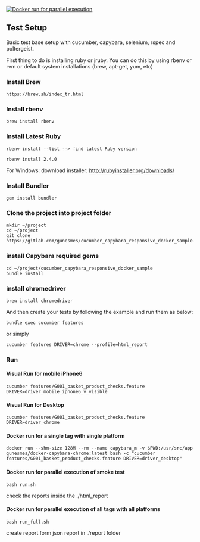 
[![Docker run for parallel execution](http://img.youtube.com/vi/Nd4kGeQeJgk/0.jpg)](http://www.youtube.com/watch?v=Nd4kGeQeJgk "Docker Run for Parallel Execution")

## Test Setup

Basic test base setup with cucumber, capybara, selenium, rspec and poltergeist.

First thing to do is installing ruby or jruby. You can do this by using rbenv or rvm or default system installations (brew, apt-get, yum, etc)
    
### Install Brew    
    https://brew.sh/index_tr.html
    
### Install rbenv    
    brew install rbenv

### Install Latest Ruby
    rbenv install --list --> find latest Ruby version
    
    rbenv install 2.4.0

For Windows:
	download installer: http://rubyinstaller.org/downloads/


### Install Bundler
	gem install bundler

### Clone the project into project folder
    mkdir ~/project
    cd ~/project
    git clone https://gitlab.com/gunesmes/cucumber_capybara_responsive_docker_sample.git

### install Capybara required gems
    cd ~/project/cucumber_capybara_responsive_docker_sample
    bundle install

### install chromedriver
    brew install chromedriver

And then create your tests by following the example and run them as below:

    bundle exec cucumber features

or simply

    cucumber features DRIVER=chrome --profile=html_report

### Run
#### Visual Run for mobile iPhone6
    cucumber features/G001_basket_product_checks.feature DRIVER=driver_mobile_iphone6_v_visible

#### Visual Run for Desktop
    cucumber features/G001_basket_product_checks.feature DRIVER=driver_chrome

#### Docker run for a single tag with single platform
    docker run --shm-size 128M --rm --name capybara_m -v $PWD:/usr/src/app gunesmes/docker-capybara-chrome:latest bash -c "cucumber features/G001_basket_product_checks.feature DRIVER=driver_desktop"

#### Docker run for parallel execution of smoke test 
    bash run.sh

check the reports inside the ./html_report

#### Docker run for parallel execution of all tags with all platforms
    bash run_full.sh

create report form json report in ./report folder

